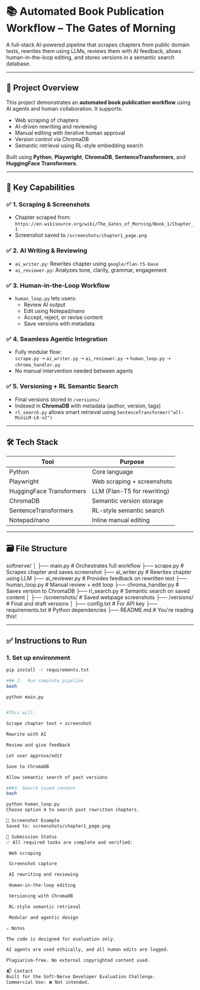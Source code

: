 # 📚 Automated Book Publication Workflow – The Gates of Morning

A full-stack AI-powered pipeline that scrapes chapters from public domain texts, rewrites them using LLMs, reviews them with AI feedback, allows human-in-the-loop editing, and stores versions in a semantic search database.

---

## 🌟 Project Overview

This project demonstrates an **automated book publication workflow** using AI agents and human collaboration. It supports:

- Web scraping of chapters  
- AI-driven rewriting and reviewing  
- Manual editing with iterative human approval  
- Version control via ChromaDB  
- Semantic retrieval using RL-style embedding search

Built using **Python**, **Playwright**, **ChromaDB**, **SentenceTransformers**, and **HuggingFace Transformers**.

---

## 🧠 Key Capabilities

### ✅ 1. Scraping & Screenshots
- Chapter scraped from:  
  `https://en.wikisource.org/wiki/The_Gates_of_Morning/Book_1/Chapter_1`
- Screenshot saved to `/screenshots/chapter1_page.png`

### ✅ 2. AI Writing & Reviewing
- `ai_writer.py`: Rewrites chapter using `google/flan-t5-base`  
- `ai_reviewer.py`: Analyzes tone, clarity, grammar, engagement  

### ✅ 3. Human-in-the-Loop Workflow
- `human_loop.py` lets users:  
  - Review AI output  
  - Edit using Notepad/nano  
  - Accept, reject, or revise content  
  - Save versions with metadata  

### ✅ 4. Seamless Agentic Integration
- Fully modular flow:  
  `scrape.py` ➝ `ai_writer.py` ➝ `ai_reviewer.py` ➝ `human_loop.py` ➝ `chroma_handler.py`  
- No manual intervention needed between agents  

### ✅ 5. Versioning + RL Semantic Search
- Final versions stored in `/versions/`  
- Indexed in **ChromaDB** with metadata (author, version, tags)  
- `rl_search.py` allows smart retrieval using `SentenceTransformer("all-MiniLM-L6-v2")`

---

## 🛠️ Tech Stack

| Tool                  | Purpose                          |
|-----------------------|----------------------------------|
| Python                | Core language                    |
| Playwright            | Web scraping + screenshots       |
| HuggingFace Transformers | LLM (Flan-T5 for rewriting)     |
| ChromaDB              | Semantic version storage         |
| SentenceTransformers  | RL-style semantic search         |
| Notepad/nano          | Inline manual editing            |

---

## 🗃️ File Structure

softnerve/
│
├── main.py # Orchestrates full workflow
├── scrape.py # Scrapes chapter and saves screenshot
├── ai_writer.py # Rewrites chapter using LLM
├── ai_reviewer.py # Provides feedback on rewritten text
├── human_loop.py # Manual review + edit loop
├── chroma_handler.py # Saves version to ChromaDB
├── rl_search.py # Semantic search on saved content
│
├── /screenshots/ # Saved webpage screenshots
├── /versions/ # Final and draft versions
│
├── config.txt # For API key
├── requirements.txt # Python dependencies
├── README.md # You're reading this!



---

## ✅ Instructions to Run

### 1. Set up environment
```bash
pip install -r requirements.txt

### 2.  Run complete pipeline
bash

python main.py


#This will:

Scrape chapter text + screenshot

Rewrite with AI

Review and give feedback

Let user approve/edit

Save to ChromaDB

Allow semantic search of past versions

###3. Search saved content
bash

python human_loop.py
Choose option 4 to search past rewritten chapters.

📸 Screenshot Example
Saved to: screenshots/chapter1_page.png

🚀 Submission Status
✅ All required tasks are complete and verified:

 Web scraping

 Screenshot capture

 AI rewriting and reviewing

 Human-in-the-loop editing

 Versioning with ChromaDB

 RL-style semantic retrieval

 Modular and agentic design

⚠️ Notes

The code is designed for evaluation only.

AI agents are used ethically, and all human edits are logged.

Plagiarism-free. No external copyrighted content used.

📬 Contact
Built for the Soft-Nerve Developer Evaluation Challenge.
Commercial Use: ❌ Not intended.